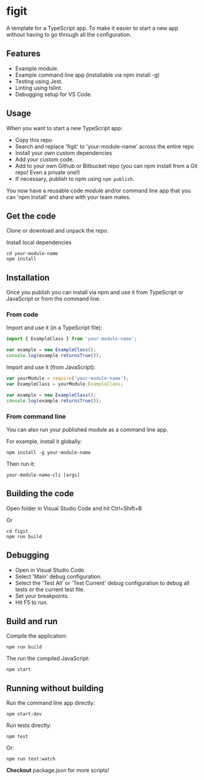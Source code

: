 # figit

A template for a TypeScript app. To make it easier to start a new app without having to go through all the configuration.

## Features

- Example module.
- Example command line app (installable via npm install -g)
- Testing using Jest.
- Linting using tslint.
- Debugging setup for VS Code.

## Usage

When you want to start a new TypeScript app:

- Copy this repo
- Search and replace 'figit' to 'your-module-name' across the entire repo
- Install your own custom dependencies
- Add your custom code.
- Add to your own Github or Bitbucket repo (you can npm install from a Git repo! Even a private one!)
- If necessary, publish to npm using `npm publish`.

You now have a reusable code module and/or command line app that you can 'npm install' and share with your team mates.

## Get the code

Clone or download and unpack the repo.

Install local dependencies

    cd your-module-name
    npm install

## Installation

Once you publish you can install via npm and use it from TypeScript or JavaScript or from the command line.

### From code

Import and use it (in a TypeScript file):

```typescript
import { ExampleClass } from 'your-module-name';

var example = new ExampleClass();
console.log(example.returnsTrue());
```

Import and use it (from JavaScript):

```javascript
var yourModule = require('your-module-name');
var ExampleClass = yourModule.ExampleClass;

var example = new ExampleClass();
console.log(example.returnsTrue());
```

### From command line

You can also run your published module as a command line app.

For example, install it globally:

    npm install -g your-module-name

Then run it:

    your-module-name-cli [args]

## Building the code

Open folder in Visual Studio Code and hit Ctrl+Shift+B

Or

    cd figit
    npm run build

## Debugging

- Open in Visual Studio Code.
- Select 'Main' debug configuration.
- Select the 'Test All' or 'Test Current' debug configuration to debug all tests or the current test file.
- Set your breakpoints.
- Hit F5 to run.

## Build and run

Compile the application:

    npm run build

The run the compiled JavaScript:

    npm start

## Running without building

Run the command line app directly:

    npm start:dev

Run tests directly:

    npm test

Or:

    npm run test:watch


**Checkout** package.json for more scripts!